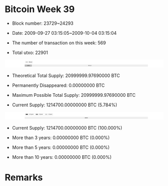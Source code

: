 # Bitcoin Week 39

- Block number: 23729~24293

- Date: 2009-09-27 03:15:05~2009-10-04 03:15:04

- The number of transaction on this week: 569

- Total utxo: 22901

![](../images/mined_week39.png)

- Theoretical Total Supply: 20999999.97690000 BTC

- Permanently Disappeared: 0.00000000 BTC

- Maximum Possible Total Supply: 20999999.97690000 BTC

- Current Supply: 1214700.00000000 BTC (5.784%)

![](../images/year_week39.png)


- Current Supply: 1214700.00000000 BTC (100.000%)

- More than 3 years: 0.00000000 BTC (0.000%)

- More than 5 years: 0.00000000 BTC (0.000%)

- More than 10 years: 0.00000000 BTC (0.000%)

# Remarks


